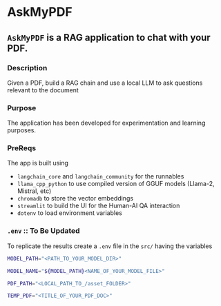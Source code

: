 # AskMyPDF

## `AskMyPDF` is a RAG application to chat with your PDF.

### Description

Given a PDF, build a RAG chain and use a local LLM to ask questions relevant to the document

### Purpose 

The application has been developed for experimentation and learning purposes.


### PreReqs

The app is built using
- `langchain_core` and `langchain_community` for the runnables
- `llama_cpp_python` to use compiled version of GGUF models (Llama-2, Mistral, etc)
- `chromadb` to store the vector embeddings
- `streamlit` to build the UI for the Human-AI QA interaction
- `dotenv` to load environment variables


### `.env` :: To Be Updated

To replicate the results create a `.env` file in the `src/` having the variables
```bash
MODEL_PATH="<PATH_TO_YOUR_MODEL_DIR>"

MODEL_NAME="${MODEL_PATH}<NAME_OF_YOUR_MODEL_FILE>"

PDF_PATH="<LOCAL_PATH_TO_/asset_FOLDER>"

TEMP_PDF="<TITLE_OF_YOUR_PDF_DOC>"
```